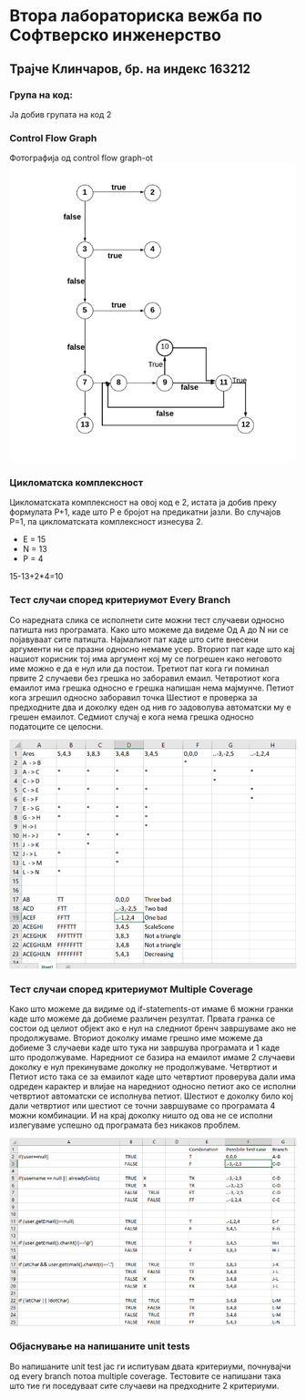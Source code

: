 # Втора лабораториска вежба по Софтверско инженерство

## Трајче Клинчаров, бр. на индекс 163212

### Група на код:

Ја добив групата на код 2

###  Control Flow Graph

Фотографија од control flow graph-ot 
![sc1](sc1.png)

### Цикломатска комплексност

Цикломатската комплексност на овој код е 2, истата ја добив преку формулата P+1, каде што P е бројот на предикатни јазли.
Во случајoв P=1, па цикломатската комплексност изнесува 2.
 
 
- E = 15
- N = 13
- P = 4

15-13+2*4=10

### Тест случаи според критериумот  Every Branch 

Со наредната слика се исполнети сите можни тест случаеви односно патишта низ програмата.
Како што можеме да видеме Од А до N ни се појавуваат сите патишта.
Најмалиот пат каде што сите внесени аргументи ни се празни односно немаме усер.
Вториот пат каде  што кај нашиот корисник тој има аргумент кој му се погрешен како неговото име можно е да е нул или да постои.
Третиот пат кога ги поминал првите 2 случаеви без грешка но заборавил емаил.
Четвротиот кога емаилот има грешка односно е грешка напишан нема мајмунче.
Петиот кога згрешил односно заборавил точка
Шестиот е проверка за предходните два и доколку еден од нив го задоволува автоматски му е грешен емаилот.
Седмиот случај е кога нема грешка односно податоците се целосни.

![sc2](sc2.png)

### Тест случаи според критериумот Multiple Coverage

Како што можеме да видиме од if-statements-от имаме 6 можни гранки каде што можеме да добиеме различен резултат.
Првата гранка се состои од целиот објект ако е нул на следниот бренч завршуваме ако не продолжуваме. 
Вториот доколку имаме грешно име можеме да добиеме 3 случаеви каде што тука ни завршува програмата и 1 каде што продолжуваме. 
Наредниот се базира на емаилот имаме 2 случаеви доколку е нул прекинуваме доколку не продолжуваме. 
Четвртиот и Петиот исто така се за емаилот каде што четвртиот проверува дали има одреден карактер 
и влијае на наредниот односно петиот ако се исполни четвртиот автоматски се исполнува петиот. 
Шестиот е доколку било кој дали четвртиот или шестиот се  точни завршуваме со програмата 4 можни комбинации.
И на крај доколку ништо од ова не се исполни излегуваме успешно од програмата без никаков проблем.

![sc3](sc3.png)

### Објаснување на напишаните unit tests

Во напишаните unit test јас ги испитувам двата критериуми, почнувајчи од every branch потоа multiple coverage.
Тестовите се напишани така што тие ги поседуваат сите случаеви на предходните 2 критериуми.

